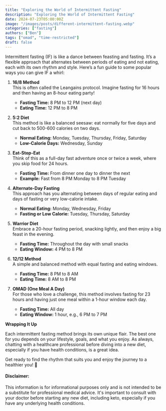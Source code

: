 ```yaml
---
title: "Exploring the World of Intermittent Fasting"
description: "Exploring the World of Intermittent Fasting"
date: 2024-07-23T05:00:00Z
image: "/images/posts/different-intermittent-fasting.webp"
categories: ["fasting"]
authors: ["Ben"]
tags: ["omad", "time-restricted"]
draft: false
---
```

Intermittent fasting (IF) is like a dance between feasting and fasting. It’s a flexible approach that alternates between periods of eating and not eating, each with its own rhythm and style. Here’s a fun guide to some popular ways you can give IF a whirl:

1. **16/8 Method**  
This is often called the Leangains protocol. Imagine fasting for 16 hours and then having an 8-hour eating party!

   - **Fasting Time:** 8 PM to 12 PM (next day)  
   - **Eating Time:** 12 PM to 8 PM  

2. **5:2 Diet**  
This method is like a balanced seesaw: eat normally for five days and cut back to 500-600 calories on two days.

   - **Normal Eating:** Monday, Tuesday, Thursday, Friday, Saturday  
   - **Low-Calorie Days:** Wednesday, Sunday  

3. **Eat-Stop-Eat**  
Think of this as a full-day fast adventure once or twice a week, where you skip food for 24 hours.

   - **Fasting Time:** From dinner one day to dinner the next  
   - **Example:** Fast from 8 PM Monday to 8 PM Tuesday  

4. **Alternate-Day Fasting**  
This approach has you alternating between days of regular eating and days of fasting or very low-calorie intake.

   - **Normal Eating:** Monday, Wednesday, Friday  
   - **Fasting or Low Calorie:** Tuesday, Thursday, Saturday  

5. **Warrior Diet**  
Embrace a 20-hour fasting period, snacking lightly, and then enjoy a big feast in the evening.

   - **Fasting Time:** Throughout the day with small snacks  
   - **Eating Window:** 4 PM to 8 PM  

6. **12/12 Method**  
A simple and balanced method with equal fasting and eating windows.

   - **Fasting Time:** 8 PM to 8 AM  
   - **Eating Time:** 8 AM to 8 PM  

7. **OMAD (One Meal A Day)**  
For those who love a challenge, this method involves fasting for 23 hours and having just one meal within a 1-hour window each day.

   - **Fasting Time:** All day  
   - **Eating Window:** 1 hour, e.g., 6 PM to 7 PM  

**Wrapping It Up**

Each intermittent fasting method brings its own unique flair. The best one for you depends on your lifestyle, goals, and what you enjoy. As always, chatting with a healthcare professional before diving into a new diet, especially if you have health conditions, is a great idea.

Get ready to find the rhythm that suits you and enjoy the journey to a healthier you! 🌟

#### Disclaimer:
This information is for informational purposes only and is not intended to be a substitute for professional medical advice. It's important to consult with your doctor before starting any new diet, including keto, especially if you have any underlying health conditions. 